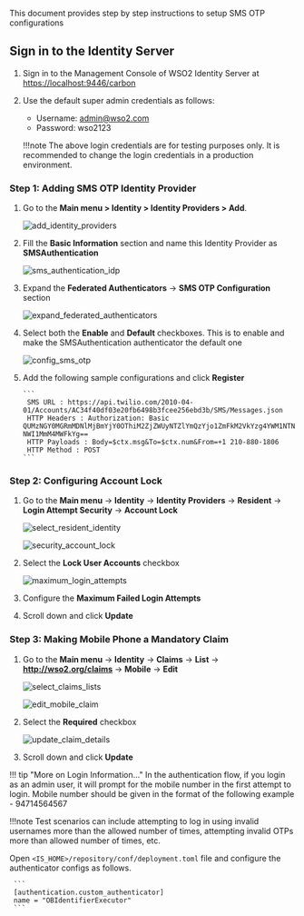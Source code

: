 This document provides step by step instructions to setup SMS OTP configurations

## Sign in to the Identity Server

1. Sign in to the Management Console of WSO2 Identity Server at [https://localhost:9446/carbon](https://localhost:9446/carbon)

2. Use the default super admin credentials as follows:
    - Username: admin@wso2.com
    - Password: wso2123

    !!!note
        The above login credentials are for testing purposes only. It is recommended to change the login credentials in
        a production environment.

### Step 1: Adding SMS OTP Identity Provider

1. Go to the **Main menu > Identity > Identity Providers > Add**.

      ![add_identity_providers](../assets/img/get-started/quick-start-guide/go-to-add-identity-providers.png)

2. Fill the **Basic Information** section and name this Identity Provider as **SMSAuthentication**

      ![sms_authentication_idp](../assets/img/get-started/quick-start-guide/sms-authentication-idp.png)

3. Expand the **Federated Authenticators** -> **SMS OTP Configuration** section

      ![expand_federated_authenticators](../assets/img/get-started/quick-start-guide/expand-federated-authenticators.png)

4. Select both the **Enable** and **Default** checkboxes. This is to enable and make the SMSAuthentication authenticator the default one

      ![config_sms_otp](../assets/img/get-started/quick-start-guide/config-sms-otp.png)

5. Add the following sample configurations and click **Register**

       ```
        SMS URL : https://api.twilio.com/2010-04-01/Accounts/AC34f40df03e20fb6498b3fcee256ebd3b/SMS/Messages.json
        HTTP Headers : Authorization: Basic QUMzNGY0MGRmMDNlMjBmYjY0OThiM2ZjZWUyNTZlYmQzYjo1ZmFkM2VkYzg4YWM1NTNiMmFiZjc4 NWI1MmM4MWFkYg==
        HTTP Payloads : Body=$ctx.msg&To=$ctx.num&From=+1 210-880-1806
        HTTP Method : POST
       ```

### Step 2: Configuring Account Lock

1. Go to the **Main menu** -> **Identity** -> **Identity Providers** -> **Resident** -> **Login Attempt Security** -> **Account Lock**

      ![select_resident_identity](../assets/img/get-started/quick-start-guide/go-to-resident-identity-providers.png)

      ![security_account_lock](../assets/img/get-started/quick-start-guide/login-security-account-lock.png)

2. Select the **Lock User Accounts** checkbox

      ![maximum_login_attempts](../assets/img/get-started/quick-start-guide/maximum-failed-login-attempts.png)

3. Configure the **Maximum Failed Login Attempts** 

4. Scroll down and click **Update**

### Step 3: Making Mobile Phone a Mandatory Claim

1. Go to the **Main menu** -> **Identity** -> **Claims** -> **List** -> **http://wso2.org/claims** -> **Mobile** -> **Edit**

      ![select_claims_lists](../assets/img/get-started/quick-start-guide/go-to-claims-lists.png)

      ![edit_mobile_claim](../assets/img/get-started/quick-start-guide/edit-mobile-claim.png)

2. Select the **Required** checkbox

      ![update_claim_details](../assets/img/get-started/quick-start-guide/update-local-claim-details.png)

3. Scroll down and click **Update**

!!! tip "More on Login Information..."
     In the authentication flow, if you login as an admin user, it will prompt for the mobile number in the first
     attempt to login. Mobile number should be given in the format of the following example - 94714564567

!!!note 
     Test  scenarios can include attempting to log in using invalid usernames more than the allowed number of times, attempting
     invalid OTPs more than allowed number of times, etc.

Open `<IS_HOME>/repository/conf/deployment.toml` file and configure the authenticator configs as follows.

     ```
     [authentication.custom_authenticator]
     name = "OBIdentifierExecutor"
     ```